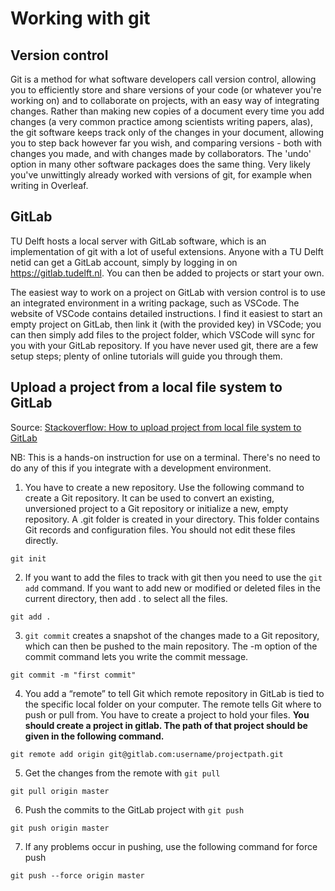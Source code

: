 # Working with git

## Version control

Git is a method for what software developers call version control, allowing you to efficiently store and share versions of your code (or whatever you're working on) and to collaborate on projects, with an easy way of integrating changes. Rather than making new copies of a document every time you add changes (a very common practice among scientists writing papers, alas), the git software keeps track only of the changes in your document, allowing you to step back however far you wish, and comparing versions - both with changes you made, and with changes made by collaborators. The 'undo' option in many other software packages does the same thing. Very likely you've unwittingly already worked with versions of git, for example when writing in Overleaf.

## GitLab

TU Delft hosts a local server with GitLab software, which is an implementation of git with a lot of useful extensions. Anyone with a TU Delft netid can get a GitLab account, simply by logging in on <https://gitlab.tudelft.nl>. You can then be added to projects or start your own.

The easiest way to work on a project on GitLab with version control is to use an integrated environment in a writing package, such as VSCode. The website of VSCode contains detailed instructions. I find it easiest to start an empty project on GitLab, then link it (with the provided key) in VSCode; you can then simply add files to the project folder, which VSCode will sync for you with your GitLab repository. If you have never used git, there are a few setup steps; plenty of online tutorials will guide you through them.

## Upload a project from a local file system to GitLab

Source: [Stackoverflow: How to upload project from local file system to GitLab](https://stackoverflow.com/questions/70038069/how-to-upload-project-from-local-file-system-to-gitlab)

NB: This is a hands-on instruction for use on a terminal. There's no need to do any of this if you integrate with a development environment.

1. You have to create a new repository. Use the following command to create a Git repository. It can be used to convert an existing, unversioned project to a Git repository or initialize a new, empty repository. A .git folder is created in your directory. This folder contains Git records and configuration files. You should not edit these files directly.

```{code}
git init
```

2. If you want to add the files to track with git then you need to use the `git add` command. If you want to add new or modified or deleted files in the current directory, then add . to select all the files.

```{code}
git add .
```

3. `git commit` creates a snapshot of the changes made to a Git repository, which can then be pushed to the main repository. The -m option of the commit command lets you write the commit message.

```{code}
git commit -m "first commit"
```

4. You add a “remote” to tell Git which remote repository in GitLab is tied to the specific local folder on your computer. The remote tells Git where to push or pull from. You have to create a project to hold your files. **You should create a project in gitlab. The path of that project should be given in the following command.**

```{code}
git remote add origin git@gitlab.com:username/projectpath.git
```

5. Get the changes from the remote with `git pull`

```{code}
git pull origin master
```

6. Push the commits to the GitLab project with `git push`

```{code}
git push origin master
```

7. If any problems occur in pushing, use the following command for force push

```{code}
git push --force origin master
```